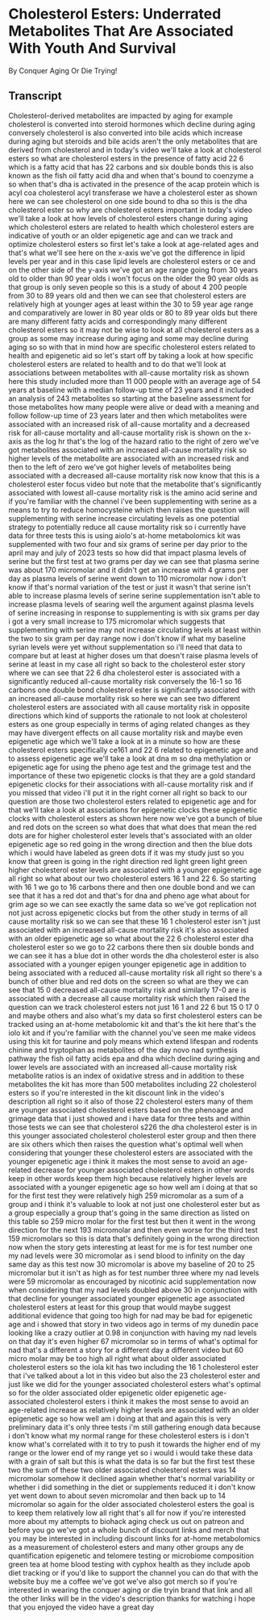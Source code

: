 # Cholesterol Esters: Underrated Metabolites That Are Associated With Youth And Survival

By Conquer Aging Or Die Trying! 


## Transcript

Cholesterol-derived metabolites are impacted by aging for example cholesterol is converted into steroid hormones which decline during aging conversely cholesterol is also converted into bile acids which increase during aging but steroids and bile acids aren't the only metabolites that are derived from cholesterol and in today's video we'll take a look at cholesterol esters so what are cholesterol esters in the presence of fatty acid 22 6 which is a fatty acid that has 22 carbons and six double bonds this is also known as the fish oil fatty acid dha and when that's bound to coenzyme a so when that's dha is activated in the presence of the acap protein which is acyl coa cholesterol acyl transferase we have a cholesterol ester as shown here we can see cholesterol on one side bound to dha so this is the dha cholesterol ester so why are cholesterol esters important in today's video we'll take a look at how levels of cholesterol esters change during aging which cholesterol esters are related to health which cholesterol esters are indicative of youth or an older epigenetic age and can we track and optimize cholesterol esters so first let's take a look at age-related ages and that's what we'll see here on the x-axis we've got the difference in lipid levels per year and in this case lipid levels are cholesterol esters or ce and on the other side of the y-axis we've got an age range going from 30 years old to older than 90 year olds i won't focus on the older the 90 year olds as that group is only seven people so this is a study of about 4 200 people from 30 to 89 years old and then we can see that cholesterol esters are relatively high at younger ages at least within the 30 to 59 year age range and comparatively are lower in 80 year olds or 80 to 89 year olds but there are many different fatty acids and correspondingly many different cholesterol esters so it may not be wise to look at all cholesterol esters as a group as some may increase during aging and some may decline during aging so so with that in mind how are specific cholesterol esters related to health and epigenetic aid so let's start off by taking a look at how specific cholesterol esters are related to health and to do that we'll look at associations between metabolites with all-cause mortality risk as shown here this study included more than 11 000 people with an average age of 54 years at baseline with a median follow-up time of 23 years and it included an analysis of 243 metabolites so starting at the baseline assessment for those metabolites how many people were alive or dead with a meaning and follow follow-up time of 23 years later and then which metabolites were associated with an increased risk of all-cause mortality and a decreased risk for all-cause mortality and all-cause mortality risk is shown on the x-axis as the log hr that's the log of the hazard ratio to the right of zero we've got metabolites associated with an increased all-cause mortality risk so higher levels of the metabolite are associated with an increased risk and then to the left of zero we've got higher levels of metabolites being associated with a decreased all-cause mortality risk now know that this is a cholesterol ester focus video but note that the metabolite that's significantly associated with lowest all-cause mortality risk is the amino acid serine and if you're familiar with the channel i've been supplementing with serine as a means to try to reduce homocysteine which then raises the question will supplementing with serine increase circulating levels as one potential strategy to potentially reduce all cause mortality risk so i currently have data for three tests this is using aiolo's at-home metabolomics kit was supplemented with two four and six grams of serine per day prior to the april may and july of 2023 tests so how did that impact plasma levels of serine but the first test at two grams per day we can see that plasma serine was about 170 micromolar and it didn't get an increase with 4 grams per day as plasma levels of serine went down to 110 micromolar now i don't know if that's normal variation of the test or just it wasn't that serine isn't able to increase plasma levels of serine serine supplementation isn't able to increase plasma levels of searing well the argument against plasma levels of serine increasing in response to supplementing is with six grams per day i got a very small increase to 175 micromolar which suggests that supplementing with serine may not increase circulating levels at least within the two to six gram per day range now i don't know if what my baseline syrian levels were yet without supplementation so i'll need that data to compare but at least at higher doses um that doesn't raise plasma levels of serine at least in my case all right so back to the cholesterol ester story where we can see that 22 6 dha cholesterol ester is associated with a significantly reduced all-cause mortality risk conversely the 16-1 so 16 carbons one double bond cholesterol ester is significantly associated with an increased all-cause mortality risk so here we can see two different cholesterol esters are associated with all cause mortality risk in opposite directions which kind of supports the rationale to not look at cholesterol esters as one group especially in terms of aging related changes as they may have divergent effects on all cause mortality risk and maybe even epigenetic age which we'll take a look at in a minute so how are these cholesterol esters specifically ce161 and 22 6 related to epigenetic age and to assess epigenetic age we'll take a look at dna m so dna methylation or epigenetic age for using the pheno age test and the grimage test and the importance of these two epigenetic clocks is that they are a gold standard epigenetic clocks for their associations with all-cause mortality risk and if you missed that video i'll put it in the right corner all right so back to our question are those two cholesterol esters related to epigenetic age and for that we'll take a look at associations for epigenetic clocks these epigenetic clocks with cholesterol esters as shown here now we've got a bunch of blue and red dots on the screen so what does that what does that mean the red dots are for higher cholesterol ester levels that's associated with an older epigenetic age so red going in the wrong direction and then the blue dots which i would have labeled as green dots if it was my study just so you know that green is going in the right direction red light green light green higher cholesterol ester levels are associated with a younger epigenetic age all right so what about our two cholesterol esters 16 1 and 22 6. So starting with 16 1 we go to 16 carbons there and then one double bond and we can see that it has a red dot and that's for dna and pheno age what about for grim age so we can see exactly the same data so we've got replication not not just across epigenetic clocks but from the other study in terms of all cause mortality risk so we can see that these 16 1 cholesterol ester isn't just associated with an increased all-cause mortality risk it's also associated with an older epigenetic age so what about the 22 6 cholesterol ester dha cholesterol ester so we go to 22 carbons there then six double bonds and we can see it has a blue dot in other words the dha cholesterol ester is also associated with a younger epigen younger epigenetic age in addition to being associated with a reduced all-cause mortality risk all right so there's a bunch of other blue and red dots on the screen so what are they we can see that 15 0 decreased all-cause mortality risk and similarly 17-0 are is associated with a decrease all cause mortality risk which then raised the question can we track cholesterol esters not just 16 1 and 22 6 but 15 0 17 0 and maybe others and also what's my data so first cholesterol esters can be tracked using an at-home metabolomic kit and that's the kit here that's the iolo kit and if you're familiar with the channel you've seen me make videos using this kit for taurine and poly means which extend lifespan and rodents chinine and tryptophan as metabolites of the day novo nad synthesis pathway the fish oil fatty acids epa and dha which decline during aging and lower levels are associated with an increased all-cause mortality risk metabolite ratios is an index of oxidative stress and in addition to these metabolites the kit has more than 500 metabolites including 22 cholesterol esters so if you're interested in the kit discount link in the video's description all right so it also of those 22 cholesterol esters many of them are younger associated cholesterol esters based on the phenoage and grimage data that i just showed and i have data for three tests and within those tests we can see that cholesterol s226 the dha cholesterol ester is in this younger associated cholesterol cholesterol ester group and then there are six others which then raises the question what's optimal well when considering that younger these cholesterol esters are associated with the younger epigenetic age i think it makes the most sense to avoid an age-related decrease for younger associated cholesterol esters in other words keep in other words keep them high because relatively higher levels are associated with a younger epigenetic age so how well am i doing at that so for the first test they were relatively high 259 micromolar as a sum of a group and i think it's valuable to look at not just one cholesterol ester but as a group especially a group that's going in the same direction as listed on this table so 259 micro molar for the first test but then it went in the wrong direction for the next 193 micromolar and then even worse for the third test 159 micromolars so this is data that's definitely going in the wrong direction now when the story gets interesting at least for me is for test number one my nad levels were 30 micromolar as i send blood to infinity on the day same day as this test now 30 micromolar is above my baseline of 20 to 25 micromolar but it isn't as high as for test number three where my nad levels were 59 micromolar as encouraged by nicotinic acid supplementation now when considering that my nad levels doubled above 30 in conjunction with that decline for younger associated younger epigenetic age associated cholesterol esters at least for this group that would maybe suggest additional evidence that going too high for nad may be bad for epigenetic age and i showed that story in two videos ago in terms of my dunedin pace looking like a crazy outlier at 0.98 in conjunction with having my nad levels on that day it's even higher 67 micromolar so in terms of what's optimal for nad that's a different a story for a different day a different video but 60 micro molar may be too high all right what about older associated cholesterol esters so the iola kit has two including the 16 1 cholesterol ester that i've talked about a lot in this video but also the 23 cholesterol ester and just like we did for the younger associated cholesterol esters what's optimal so for the older associated older epigenetic older epigenetic age-associated cholesterol esters i think it makes the most sense to avoid an age-related increase as relatively higher levels are associated with an older epigenetic age so how well am i doing at that and again this is very preliminary data it's only three tests i'm still gathering enough data because i don't know what my normal range for these cholesterol esters is i don't know what's correlated with it to try to push it towards the higher end of my range or the lower end of my range yet so i would i would take these data with a grain of salt but this is what the data is so far but the first test these two the sum of these two older associated cholesterol esters was 14 micromolar somehow it declined again whether that's normal variability or whether i did something in the diet or supplements reduced it i don't know yet went down to about seven micromolar and then back up to 14 micromolar so again for the older associated cholesterol esters the goal is to keep them relatively low all right that's all for now if you're interested more about my attempts to biohack aging check us out on patreon and before you go we've got a whole bunch of discount links and merch that you may be interested in including discount links for at-home metabolomics as a measurement of cholesterol esters and many other groups any de quantification epigenetic and telomere testing or microbiome composition green tea at home blood testing with cyphox health as they include apob diet tracking or if you'd like to support the channel you can do that with the website buy me a coffee we've got we've also got merch so if you're interested in wearing the conquer aging or die tryin brand that link and all the other links will be in the video's description thanks for watching i hope that you enjoyed the video have a great day
